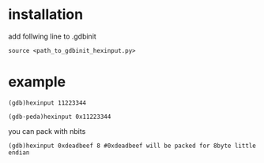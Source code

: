 # installation  
add follwing line to .gdbinit  
```
source <path_to_gdbinit_hexinput.py>
```
# example  
```
(gdb)hexinput 11223344
```

```
(gdb-peda)hexinput 0x11223344
```

you can pack with nbits
```
(gdb)hexinput 0xdeadbeef 8 #0xdeadbeef will be packed for 8byte little endian
```
